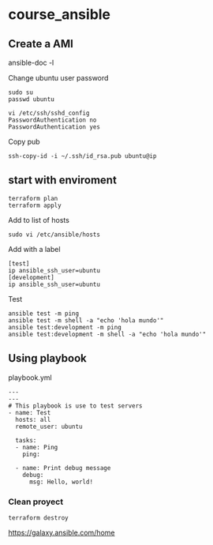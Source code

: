 # course_ansible

## Create a AMI
ansible-doc -l 

Change ubuntu user password
```
sudo su 
passwd ubuntu

vi /etc/ssh/sshd_config
PasswordAuthentication no
PasswordAuthentication yes
```

Copy pub
```
ssh-copy-id -i ~/.ssh/id_rsa.pub ubuntu@ip
```

## start with enviroment 
```
terraform plan 
terraform apply 
```

Add to list of hosts
```
sudo vi /etc/ansible/hosts
```
Add with a label
```
[test]
ip ansible_ssh_user=ubuntu
[development]
ip ansible_ssh_user=ubuntu

```

Test
```
ansible test -m ping
ansible test -m shell -a "echo 'hola mundo'"
ansible test:development -m ping
ansible test:development -m shell -a "echo 'hola mundo'"
```


## Using playbook 

playbook.yml
```
---
---
# This playbook is use to test servers
- name: Test
  hosts: all
  remote_user: ubuntu

  tasks:
  - name: Ping
    ping:
    
  - name: Print debug message
    debug:
      msg: Hello, world!
```



### Clean proyect
```
terraform destroy
```

https://galaxy.ansible.com/home


